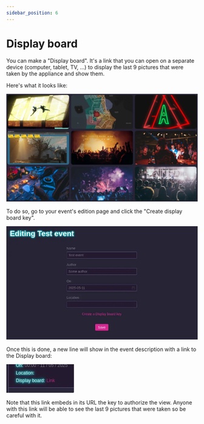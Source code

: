 ```yaml
---
sidebar_position: 6
---
```


# Display board

You can make a "Display board". It's a link that you can open on a separate device (computer, tablet, TV, ...) to display the last 9 pictures that were taken by the appliance and show them.

Here's what it looks like:

![Display board](pictures/display_board.webp)

To do so, go to your event's edition page and click the "Create display board key".

![Create display board key](pictures/create_display_board_key.webp)

Once this is done, a new line will show in the event description with a link to the Display board:

![Link to the display board](pictures/link.webp)

Note that this link embeds in its URL the key to authorize the view. Anyone with this link will be able to see the last 9 pictures that were taken so be careful with it.